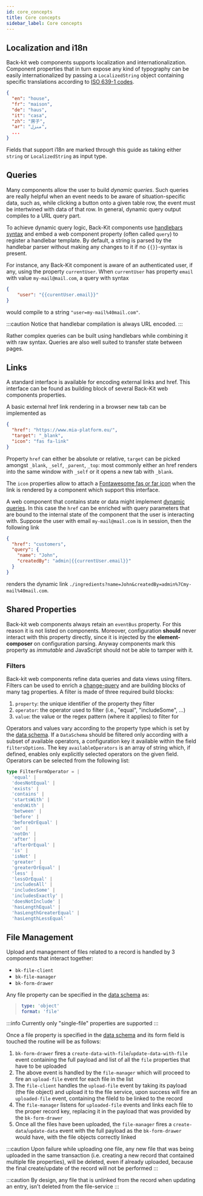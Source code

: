 ```yaml
---
id: core_concepts
title: Core concepts
sidebar_label: Core concepts
---
```

## Localization and i18n

Back-kit web components supports localization and internationalization. Component properties that in turn expose any kind
of typography can be easily internationalized by passing a `LocalizedString` object containing specific translations according
to [ISO 639-1 codes](https://www.loc.gov/standards/iso639-2/php/code_list.php).

```json
{
  "en": "house",
  "fr": "maison",
  "de": "haus",
  "it": "casa",
  "zh": "房子",
  "ar": "منزل",
  ...
}
```

Fields that support i18n are marked through this guide as taking either `string` or `LocalizedString` as input type.

## Queries

Many components allow the user to build *dynamic queries*. Such queries are really helpful when an event needs to be aware
of situation-specific data, such as, while clicking a button onto a given table row, the event must be intertwined with
data of that row. In general, dynamic query output compiles to a URL query part.

To achieve dynamic query logic, Back-Kit components use [handlebars syntax](https://handlebarsjs.com/guide/expressions.html)
and embed a web component property (often called `query`) to register a handlebar template. By default, a string is parsed
by the handlebar parser without making any changes to it if no `{{}}`-syntax is present.

For instance, any Back-Kit component is aware of an authenticated user, if any, using the property `currentUser`. When
`currentUser` has property `email` with value `my-mail@mail.com`, a query with syntax

```json
{
    "user": "{{curentUser.email}}"
}
```

would compile to a string `"user=my-mail%40mail.com"`.

:::caution
Notice that handlebar compilation is always URL encoded.
:::

Rather complex queries can be built using handlebars while combining it with raw syntax. Queries are also well suited to
transfer state between pages.

## Links

A standard interface is available for encoding external links and href. This interface can be found as building block of
several Back-Kit web components properties.

A basic external href link rendering in a browser new tab can be implemented as

```json
{
  "href": "https://www.mia-platform.eu/",
  "target": "_blank",
  "icon": "fas fa-link"
}
```

Property `href` can either be absolute or relative, `target` can be picked amongst `_blank`, `_self`, `_parent`, `_top`:
most commonly either an href renders into the same window with `_self` or it opens a new tab with `_blank`.

The `icon` properties allow to attach a [Fontawesome fas or far icon](https://fontawesome.com/v5.15/icons?d=gallery&p=2&s=regular,solid&m=free)
when the link is rendered by a component which support this interface.

A web component that contains state or data might implement [dynamic queries](#queries). In this case the `href` can be
enriched with query parameters that are bound to the internal state of the component that the user is interacting with.
Suppose the user with email `my-mail@mail.com` is in session, then the following link

```json
{
  "href": "customers",
  "query": {
    "name": "John",
    "createdBy": "admin|{{currentUser.email}}"
  }
}
```

renders the dynamic link `./ingredients?name=John&createdBy=admin%7Cmy-mail%40mail.com`.

## Shared Properties

Back-kit web components always retain an `eventBus` property. For this reason it is not listed on components. Moreover,
configuration **should** never interact with this property directly, since it is injected by the **element-composer** on
configuration parsing. Anyway components mark this property as *immutable* and JavaScript should not be able to tamper with it.

### Filters

Back-kit web components refine data queries and data views using filters. Filters can be used to enrich a
[change-query](events#change-query) and are building blocks of many tag properties. A filter is made of three
required build blocks:

1. `property`: the unique identifier of the property they filter
2. `operator`: the operator used to filter (i.e., "equal", "includeSome", ...)
3. `value`: the value or the regex pattern (where it applies) to filter for

Operators and values vary according to the property type which is set by the [data schema](page_layout#data-schema).
If a `DataSchema` should be filtered only according with a subset of available operators, a configuration key it available within
the field `filtersOptions`. The key `availableOperators` is an array of string which, if defined, enables only explicitly selected operators on the given field.
Operators can be selected from the following list:

```typescript
type FilterFormOperator = |
  'equal' |
  'doesNotEqual' |
  'exists' |
  'contains' |
  'startsWith' |
  'endsWith' |
  'between' |
  'before' |
  'beforeOrEqual' |
  'on' |
  'notOn' |
  'after' |
  'afterOrEqual' |
  'is' |
  'isNot' |
  'greater' |
  'greaterOrEqual' |
  'less' |
  'lessOrEqual' |
  'includesAll' |
  'includesSome' |
  'includesExactly' |
  'doesNotInclude' |
  'hasLengthEqual' |
  'hasLengthGreaterEqual' |
  'hasLengthLessEqual'
```

## File Management

Upload and management of files related to a record is handled by 3 components that interact together:

- `bk-file-client`
- `bk-file-manager`
- `bk-form-drawer`

Any file property can be specified in the [data schema](page_layout#data-schema) as:
>
> ``` yaml
> type: 'object'
> format: 'file'
> ```

:::info Currently only "single-file" properties are supported :::

Once a file property is specified in the [data schema](page_layout#data-schema) and its form field is touched the routine will be as follows:

 1. `bk-form-drawer` fires a `create-data-with-file`/`update-data-with-file` event containing the full payload and list of all the `file` properties that have to be uploaded
 2. The above event is handled by the `file-manager` which will proceed to fire an `upload-file` event for each file in the list
 3. The `file-client` handles the `upload-file` event by taking its payload (the file object) and upload it to the file service, upon success will fire an `uploaded-file` event, containing the fileId to be linked to the record
 4. The `file-manager` listens for `uploaded-file` events and links each file to the proper record key, replacing it in the payload that was provided by the `bk-form-drawer`
 5. Once all the files have been uploaded, the `file-manager` fires a `create-data`/`update-data` event with the full payload as the `bk-form-drawer` would have, with the file objects correctly linked

:::caution Upon failure while uploading one file, any new file that was being uploaded in the same transaction (i.e. creating a new record that contained multiple file properties), will be deleted, even if already uploaded, because the final create/update of the record will not be performed :::

:::caution By design, any file that is unlinked from the record when updating an entry, isn't deleted from the file-service :::
